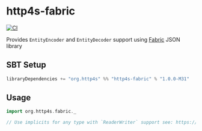 # http4s-fabric
[![CI](https://github.com/http4s/http4s-fabric/actions/workflows/ci.yml/badge.svg)](https://github.com/http4s/http4s-fabric/actions/workflows/ci.yml)

Provides `EntityEncoder` and `EntityDecoder` support using [Fabric](https://github.com/outr/fabric) JSON library

## SBT Setup
```sbt
libraryDependencies += "org.http4s" %% "http4s-fabric" % "1.0.0-M31"
```

## Usage
```scala
import org.http4s.fabric._

// Use implicits for any type with `ReaderWriter` support see: https://github.com/outr/fabric#convert
```